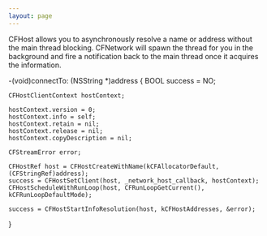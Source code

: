 ```yaml
---
layout: page
---
```


CFHost allows you to asynchronously resolve a name or address without the main thread blocking. CFNetwork will spawn the thread for you in the background and fire a notification back to the main thread once it acquires the information.


    

-(void)connectTo: (NSString *)address {
    BOOL success = NO;
    
    CFHostClientContext hostContext;
    
    hostContext.version = 0;
    hostContext.info = self;
    hostContext.retain = nil;
    hostContext.release = nil;
    hostContext.copyDescription = nil;
    
    CFStreamError error;
    
    CFHostRef host = CFHostCreateWithName(kCFAllocatorDefault, (CFStringRef)address);
    success = CFHostSetClient(host, _network_host_callback, hostContext);
    CFHostScheduleWithRunLoop(host, CFRunLoopGetCurrent(), kCFRunLoopDefaultMode);
    
    success = CFHostStartInfoResolution(host, kCFHostAddresses, &error);
}

